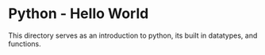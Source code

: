 # Python - Hello World
This directory serves as an introduction to python, its built in datatypes, and functions.